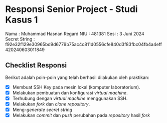 # Responsi Senior Project - Studi Kasus 1

Nama : Muhammad Hasnan Regard
NIU : 481381
Sesi : 3 Juni 2024  
Secret String : f92e32f129e30965bd9d6779b75ac4c811d0556cfe840d3f83fbc04fb4a4eff420240603011849

## Checklist Responsi

Berikut adalah poin-poin yang telah berhasil dilakukan oleh praktikan:

- [x] Membuat SSH Key pada mesin lokal (komputer laboratorium).
- [x] Melakukan pembuatan dan konfigurasi _virtual machine_.
- [x] Terhubung dengan _virtual machine_ menggunakan SSH.
- [x] Melakukan _fork_ dan _clone_ _repository_.
- [x] Meng-_generate_ _secret string_
- [x] Melakukan _commit_ dan _push_ perubahan pada _repository_ hasil _fork_
